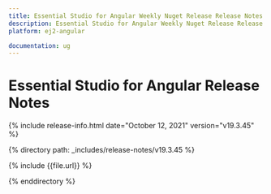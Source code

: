 ```yaml
---
title: Essential Studio for Angular Weekly Nuget Release Release Notes  
description: Essential Studio for Angular Weekly Nuget Release Release Notes  
platform: ej2-angular

documentation: ug
---
```


# Essential Studio for  Angular  Release Notes  

{% include release-info.html date="October 12, 2021"   version="v19.3.45"  %} 

{% directory path: _includes/release-notes/v19.3.45 %}

{% include {{file.url}} %}

{% enddirectory %}
